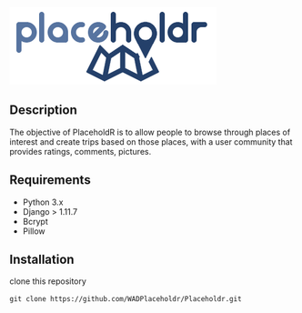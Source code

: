 ![alt text](https://raw.githubusercontent.com/WADPlaceholdr/Placeholdr/master/static/images/logonobg.png)


## Description
The objective of PlaceholdR is to allow people to browse through places of interest and create trips based on those places, with a user community that provides ratings, comments, pictures.

## Requirements

* Python 3.x
* Django > 1.11.7
* Bcrypt
* Pillow

## Installation

clone this repository
```
git clone https://github.com/WADPlaceholdr/Placeholdr.git
```
